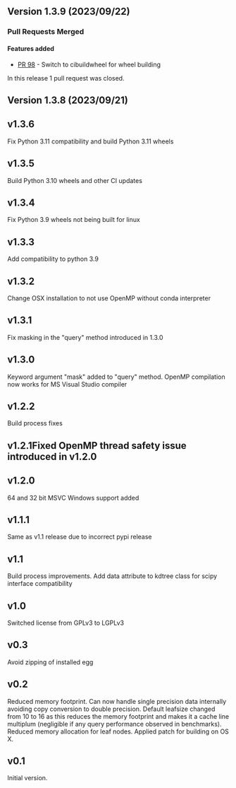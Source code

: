 ## Version 1.3.9 (2023/09/22)


### Pull Requests Merged

#### Features added

* [PR 98](https://github.com/storpipfugl/pykdtree/pull/98) - Switch to cibuildwheel for wheel building

In this release 1 pull request was closed.


## Version 1.3.8 (2023/09/21)


## v1.3.6

Fix Python 3.11 compatibility and build Python 3.11 wheels

## v1.3.5

Build Python 3.10 wheels and other CI updates

## v1.3.4

Fix Python 3.9 wheels not being built for linux

## v1.3.3

Add compatibility to python 3.9

## v1.3.2

Change OSX installation to not use OpenMP without conda interpreter

## v1.3.1

Fix masking in the "query" method introduced in 1.3.0

## v1.3.0

Keyword argument "mask" added to "query" method. OpenMP compilation now works for MS Visual Studio compiler

## v1.2.2

Build process fixes

## v1.2.1Fixed OpenMP thread safety issue introduced in v1.2.0

## v1.2.0

64 and 32 bit MSVC Windows support added

## v1.1.1

Same as v1.1 release due to incorrect pypi release

## v1.1

Build process improvements. Add data attribute to kdtree class for scipy interface compatibility

## v1.0

Switched license from GPLv3 to LGPLv3

## v0.3

Avoid zipping of installed egg

## v0.2

Reduced memory footprint. Can now handle single precision data internally avoiding copy conversion to double precision. Default leafsize changed from 10 to 16 as this reduces the memory footprint and makes it a cache line multiplum (negligible if any query performance observed in benchmarks). Reduced memory allocation for leaf nodes. Applied patch for building on OS X.

## v0.1

Initial version.
